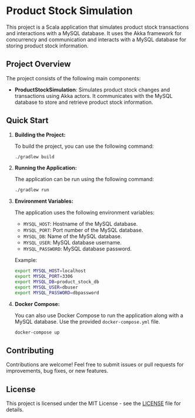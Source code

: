 # Product Stock Simulation

This project is a Scala application that simulates product stock transactions and interactions with a MySQL database. It uses the Akka framework for concurrency and communication and interacts with a MySQL database for storing product stock information.

## Project Overview

The project consists of the following main components:

- **ProductStockSimulation**: Simulates product stock changes and transactions using Akka actors. It communicates with the MySQL database to store and retrieve product stock information.

## Quick Start

1. **Building the Project:**

   To build the project, you can use the following command:

   ```sh
   ./gradlew build
   ```

2. **Running the Application:**

   The application can be run using the following command:

   ```sh
   ./gradlew run
   ```

3. **Environment Variables:**

   The application uses the following environment variables:

   - `MYSQL_HOST`: Hostname of the MySQL database.
   - `MYSQL_PORT`: Port number of the MySQL database.
   - `MYSQL_DB`: Name of the MySQL database.
   - `MYSQL_USER`: MySQL database username.
   - `MYSQL_PASSWORD`: MySQL database password.

   Example:

   ```sh
   export MYSQL_HOST=localhost
   export MYSQL_PORT=3306
   export MYSQL_DB=product_stock_db
   export MYSQL_USER=dbuser
   export MYSQL_PASSWORD=dbpassword
   ```

4. **Docker Compose:**

   You can also use Docker Compose to run the application along with a MySQL database. Use the provided `docker-compose.yml` file.

   ```sh
   docker-compose up
   ```

## Contributing

Contributions are welcome! Feel free to submit issues or pull requests for improvements, bug fixes, or new features.

## License

This project is licensed under the MIT License - see the [LICENSE](LICENSE) file for details.
